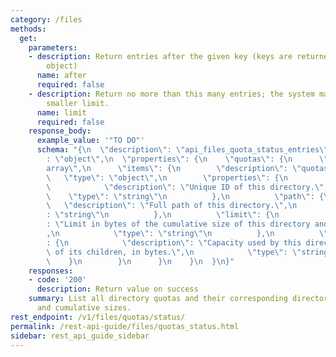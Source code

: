 ```yaml
---
category: /files
methods:
  get:
    parameters:
    - description: Return entries after the given key (keys are returned in the paging
        object)
      name: after
      required: false
    - description: Return no more than this many entries; the system may choose a
        smaller limit.
      name: limit
      required: false
    response_body:
      example_value: '"TO DO"'
      schema: "{\n  \"description\": \"api_files_quota_status_entries\",\n  \"type\"\
        : \"object\",\n  \"properties\": {\n    \"quotas\": {\n      \"type\": \"\
        array\",\n      \"items\": {\n        \"description\": \"quotas\",\n     \
        \   \"type\": \"object\",\n        \"properties\": {\n          \"id\": {\n\
        \            \"description\": \"Unique ID of this directory.\",\n        \
        \    \"type\": \"string\"\n          },\n          \"path\": {\n         \
        \   \"description\": \"Full path of this directory.\",\n            \"type\"\
        : \"string\"\n          },\n          \"limit\": {\n            \"description\"\
        : \"Limit in bytes of the cumulative size of this directory and its descendants.\"\
        ,\n            \"type\": \"string\"\n          },\n          \"capacity_usage\"\
        : {\n            \"description\": \"Capacity used by this directory and all\
        \ of its children, in bytes.\",\n            \"type\": \"string\"\n      \
        \    }\n        }\n      }\n    }\n  }\n}"
    responses:
    - code: '200'
      description: Return value on success
    summary: List all directory quotas and their corresponding directories' paths
      and cumulative sizes.
rest_endpoint: /v1/files/quotas/status/
permalink: /rest-api-guide/files/quotas_status.html
sidebar: rest_api_guide_sidebar
---
```

